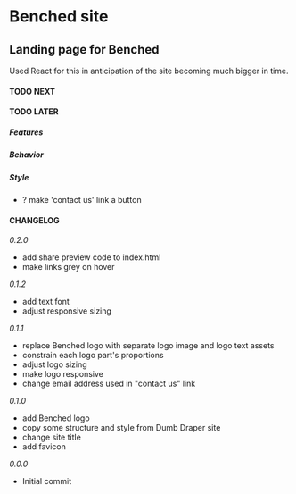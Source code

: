 # Benched site

## Landing page for Benched

Used React for this in anticipation of the site becoming much bigger in time.

#### TODO NEXT

#### TODO LATER

##### Features

##### Behavior

##### Style

- ? make 'contact us' link a button

#### CHANGELOG

_0.2.0_

- add share preview code to index.html
- make links grey on hover

_0.1.2_

- add text font
- adjust responsive sizing

_0.1.1_

- replace Benched logo with separate logo image and logo text assets
- constrain each logo part's proportions
- adjust logo sizing
- make logo responsive
- change email address used in "contact us" link

_0.1.0_

- add Benched logo
- copy some structure and style from Dumb Draper site
- change site title
- add favicon

_0.0.0_

- Initial commit
